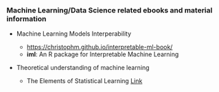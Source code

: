 ### Machine Learning/Data Science related ebooks and material information

- Machine Learning Models Interperability
  - https://christophm.github.io/interpretable-ml-book/
  - **iml**: An R package for Interpretable Machine Learning
  
- Theoretical understanding of machine learning
  - The Elements of Statistical Learning [Link](https://web.stanford.edu/~hastie/ElemStatLearn/printings/ESLII_print12.pdf)
